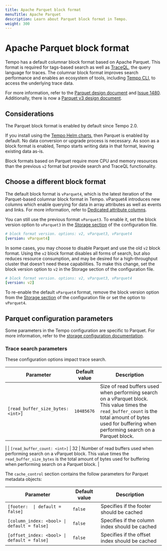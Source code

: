 ```yaml
---
title: Apache Parquet block format
menuTitle: Apache Parquet
description: Learn about Parquet block format in Tempo.
weight: 300
---
```


# Apache Parquet block format

Tempo has a default columnar block format based on Apache Parquet.
This format is required for tags-based search as well as [TraceQL](../../traceql/), the query language for traces.
The columnar block format improves search performance and enables an ecosystem of tools, including [Tempo CLI](https://grafana.com/docs/tempo/<TEMPO_VERSION>/operations/tempo_cli/#analyse-blocks), to access the underlying trace data.

For more information, refer to the [Parquet design document](https://github.com/grafana/tempo/blob/main/docs/design-proposals/2022-04%20Parquet.md) and [Issue 1480](https://github.com/grafana/tempo/issues/1480).
Additionally, there is now a [Parquet v3 design document](https://github.com/grafana/tempo/blob/main/docs/design-proposals/2023-05%20vParquet3.md).

## Considerations

The Parquet block format is enabled by default since Tempo 2.0.

If you install using the [Tempo Helm charts](https://grafana.com/docs/tempo/<TEMPO_VERSION>/setup/helm-chart/), then Parquet is enabled by default.
No data conversion or upgrade process is necessary.
As soon as a block format is enabled, Tempo starts writing data in that format, leaving existing data as-is.

Block formats based on Parquet require more CPU and memory resources than the previous `v2` format but provide search and TraceQL functionality.

## Choose a different block format

The default block format is `vParquet4`, which is the latest iteration of the Parquet-based columnar block format in Tempo.
vParquet4 introduces new columns which enable querying for data in array attributes as well as events and links.
For more information, refer to [Dedicated attribute columns](https://grafana.com/docs/tempo/<TEMPO_VERSION>/operations/dedicated_columns/).


You can still use the previous format `vParquet3`.
To enable it, set the block version option to `vParquet3` in the [Storage section](https://grafana.com/docs/tempo/<TEMPO_VERSION>/configuration/#storage) of the configuration file.

```yaml
# block format version. options: v2, vParquet3, vParquet4
[version: vParquet4]
```

In some cases, you may choose to disable Parquet and use the old `v2` block format.
Using the `v2` block format disables all forms of search, but also reduces resource consumption, and may be desired for a high-throughput cluster that doesn't need these capabilities.
To make this change, set the block version option to `v2` in the Storage section of the configuration file.

```yaml
# block format version. options: v2, vParquet3, vParquet4
[version: v2]
```

To re-enable the default `vParquet4` format, remove the block version option from the [Storage section](https://grafana.com/docs/tempo/<TEMPO_VERSION>/configuration/#storage) of the configuration file or set the option to `vParquet4`.

## Parquet configuration parameters

Some parameters in the Tempo configuration are specific to Parquet.
For more information, refer to the [storage configuration documentation](../#storage).

### Trace search parameters

These configuration options impact trace search.

| Parameter | Default value | Description |
| --- | --- | --- |
| `[read_buffer_size_bytes: <int>]` | `10485676` | Size of read buffers used when performing search on a vParquet block. This value times the `read_buffer_count`  is the total amount of bytes used for buffering when performing search on a Parquet block.
 |
| `[read_buffer_count: <int>]` | 32 | Number of read buffers used when performing search on a vParquet block. This value times the `read_buffer_size_bytes` is the total amount of bytes used for buffering when performing search on a Parquet block.
 |

The `cache_control` section contains the follow parameters for Parquet metadata objects:

| Parameter | Default value | Description |
| --- | --- | --- |
| <code>[footer: <bool> \| default = false]</code> | `false` | Specifies if the footer should be cached |
| `[column_index: <bool> \| default = false]` | `false` | Specifies if the column index should be cached |
| `[offset_index: <bool> \| default = false]` | `false` | Specifies if the offset index should be cached |
